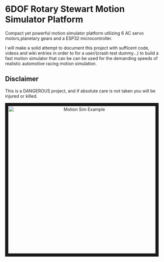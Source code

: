 # 6DOF Rotary Stewart Motion Simulator Platform
Compact yet powerful motion simulator platform utilizing 6 AC servo motors,planetary gears and a ESP32 microcontroller.

I will make a solid attempt to document this project with sufficent code, videos and wiki entries in order to for a user/(crash test dummy...) to build a fast motion simulator that can be can be used for the demanding speeds of realistic automotive racing motion simulation.

## Disclaimer 
This is a DANGEROUS project, and if absolute care is not taken you will be injured or killed.

<a align="center" href="http://www.youtube.com/watch?feature=player_embedded&v=mN0IrtdKdVY
" target="_blank"><img align="center" src="http://img.youtube.com/vi/mN0IrtdKdVY/0.jpg" 
alt="Motion Sim Example" height="480" width="auto" border="10" /></a>
